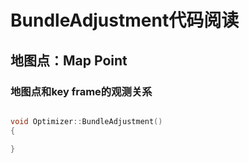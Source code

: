 # BundleAdjustment代码阅读




## 地图点：Map Point


### 地图点和key frame的观测关系

```cpp

void Optimizer::BundleAdjustment()
{

}


```

